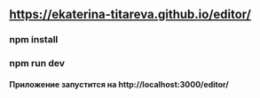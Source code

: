 ## https://ekaterina-titareva.github.io/editor/

### npm install

### npm run dev

#### Приложение запустится на http://localhost:3000/editor/

